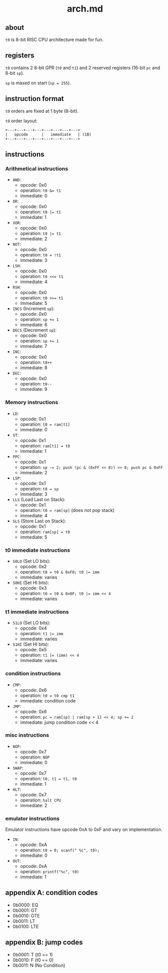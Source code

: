 <div align=center>
    <h1>arch.md</h1>
</div>

## about

`t0` is 8-bit RISC CPU architecture made for fun.

## registers

`t0` contains 2 8-bit GPR (`t0` and `t1`) and 2 reserved registers (16-bit `pc` and 8-bit `sp`).

`sp` is maxed on start (`sp = 255`).

## instruction format

`t0` orders are fixed at 1 byte (8-bit).

`t0` order layout:

```
+---+---+---+---+---+---+---+---+
|   opcode      |   immediate   | (1B)
+---+---+---+---+---+---+---+---+
```

## instructions

### Arithmetical instructions

- `AND`:
    - opcode: 0x0
    - operation: `t0 &= t1`
    - immediate: 0
- `OR`:
    - opcode: 0x0
    - operation: `t0 |= t1`
    - immediate: 1
- `XOR`:
    - opcode: 0x0
    - operation: `t0 |= t1`
    - immediate: 2
- `NOT`:
    - opcode: 0x0
    - operation: `t0 = !t1`
    - immediate: 3
- `LSH`:
    - opcode: 0x0
    - operation: `t0 <<= t1`
    - immediate: 4
- `RSH`:
    - opcode: 0x0
    - operation: `t0 >>= t1`
    - immediate: 5
- `INCS` (Increment `sp`):
    - opcode: 0x0
    - operation: `sp += 1`
    - immediate: 6
- `DECS` (Decrement `sp`):
    - opcode: 0x0
    - operation: `sp += 1`
    - immediate: 7
- `INC`:
    - opcode: 0x0
    - operation: `t0++`
    - immediate: 8
- `DEC`:
    - opcode: 0x0
    - operation: `t0--`
    - immediate: 9

### Memory instructions

- `LD`:
    - opcode: 0x1
    - operation: `t0 = ram[t1]`
    - immediate: 0
- `ST`:
    - opcode: 0x1
    - operation: `ram[t1] = t0`
    - immediate: 1
- `PPC`:
    - opcode: 0x1
    - operation: `sp -= 2; push (pc & (0xFF << 8)) >> 8; push pc & 0xFF`
    - immediate: 2
- `LSP`:
    - opcode: 0x1
    - operation: `t0 = sp`
    - immediate: 3
- `LLS` (Load Last on Stack):
    - opcode: 0x1
    - operation: `t0 = ram[sp]` (does not pop stack)
    - immediate: 4
- `SLS` (Store Last on Stack):
    - opcode: 0x1
    - operation: `ram[sp] = t0`
    - immediate: 5

### t0 immediate instructions

- `S0LO` (Set LO bits):
    - opcode: 0x2
    - operation: `t0 = t0 & 0xF0; t0 |= imm`
    - immediate: varies
- `S0HI` (Set HI bits):
    - opcode: 0x3
    - operation: `t0 = t0 & 0x0F; t0 |= imm << 4`
    - immediate: varies

### t1 immediate instructions

- `S1LO` (Set LO bits):
    - opcode: 0x4
    - operation: `t1 |= imm`
    - immediate: varies
- `S1HI` (Set HI bits):
    - opcode: 0x5
    - operation: `t1 |= (imm) << 4`
    - immediate: varies

### condition instructions

- `CMP`:
    - opcode: 0x6
    - operation: `t0 = t0 cmp t1`
    - immediate: condition code 
- `JMP`:
    - opcode: 0x6
    - operation: `pc = ram[sp] | ram[sp + 1] << 4; sp += 2`
    - immediate: jump condition code << 4

### misc instructions

- `NOP`:
    - opcode: 0x7
    - operation: `NOP`
    - immediate: 0
- `SWAP`:
    - opcode: 0x7
    - operation: `t0, t1 = t1, t0`
    - immediate: 1
- `HLT`:
    - opcode: 0x7
    - operation: `halt CPU`
    - immediate: 2

### emulator instructions

Emulator instructions have opcode 0xA to 0xF and vary on implementation.

- `IN`:
    - opcode: 0xA
    - operation: `t0 = 0; scanf(" %c", t0);`
    - immediate: 0
- `OUT`:
    - opcode: 0xA
    - operation: `printf("%c", t0)`
    - immediate: 1

## appendix A: condition codes

- 0b0000: EQ
- 0b0001: GT
- 0b0010: GTE
- 0b0011: LT
- 0b0100: LTE

## appendix B: jump codes

- 0b0001: T (t0 == 1)
- 0b0010: F (t0 == 0)
- 0b0011: N (No Condition)
